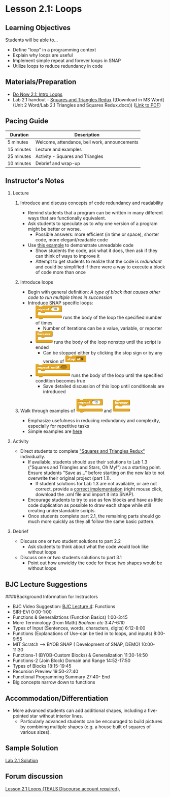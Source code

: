 <!--- REVISED -->
# Lesson 2.1: Loops

## Learning Objectives

Students will be able to...

-   Define "loop" in a programming context
-   Explain why loops are useful
-   Implement simple repeat and forever loops in SNAP
-   Utilize loops to reduce redundancy in code

## Materials/Preparation

-   [Do Now 2.1: Intro Loops](do_now_21.md)
-   Lab 2.1 handout - [Squares and Triangles Redux](lab_21.md) ([Download in MS Word](Unit 2 Word/Lab 2.1 Triangles and Squares Redux.docx)) ([Link to PDF](https://tealsk12.gitbooks.io/introduction-to-computer-science/content/Unit%202%20PDF/Lab%202.1%20Triangles%20and%20Squares%20Redux.pdf))

## Pacing Guide

| Duration   | Description                                   |
| ---------- | --------------------------------------------- |
| 5 minutes  | Welcome, attendance, bell work, announcements |
| 15 minutes | Lecture and examples                          |
| 25 minutes | Activity - Squares and Triangles              |
| 10 minutes | Debrief and wrap-up                           |

## Instructor's Notes

1. Lecture

    1.  Introduce and discuss concepts of code redundancy and readability
        -   Remind students that a program can be written in many different ways that are functionally equivalent.
        -   Ask students to speculate as to why one version of a program might be better or worse.
            -   Possible answers: more efficient (in time or space), shorter code, more elegant/readable code
        -   Use [this example](http://snap.berkeley.edu/snapsource/snap.html#present:Username=brettwo&ProjectName=Lesson%202.1%20Example) to demonstrate unreadable code
            -   Show students the code, ask what it does, then ask if they can think of ways to improve it
            -   Attempt to get students to realize that the code is _redundant_ and could be simplified if there were a way to execute a block of code more than once
    2.  Introduce loops
        -   Begin with general definition: _A type of block that causes other code to run multiple times in succession_
        -   Introduce SNAP specific loops:
            -   ![](repeat.png) runs the body of the loop the specified number of times
                -   Number of iterations can be a value, variable, or reporter
            -   ![](forever.png) runs the body of the loop nonstop until the script is ended
                -   Can be stopped either by clicking the stop sign or by any version of ![](stop.png)
            -   ![](<repeat until.png>) runs the body of the loop until the specified condition becomes true
                -   Save detailed discussion of this loop until conditionals are introduced
    3.  Walk through examples of ![](repeat.png) and ![](forever.png)

        -   Emphasize usefulness in reducing redundancy and complexity, especially for repetitive tasks
        -   Simple examples are [here](http://snap.berkeley.edu/snapsource/snap.html#present:Username=brettwo&ProjectName=Lesson%202.1%20Example)
2.  Activity
    -   Direct students to complete ["Squares and Triangles Redux"](lab_21.md) individually.  
        -   If available, students should use their solutions to Lab 1.3 ("Squares and Triangles and Stars, Oh My!") as a starting point.  Ensure students "Save as..." before starting on the new lab to not overwrite their original project (part 1.1).
            -   If student solutions for Lab 1.3 are not available, or are not correct, provide a <a href="https://github.com/TEALSK12/introduction-to-computer-science/raw/master/Lab%201.3%20Solution.xml" download>correct implementation</a> (right mouse click, download the .xml file and import it into SNAP).
        -   Encourage students to try to use as few blocks and have as little code duplication as possible to draw each shape while still creating understandable scripts.
        -   Once students complete part 2.1, the remaining parts should go much more quickly as they all follow the same basic pattern.
3.  Debrief
    -   Discuss one or two student solutions to part 2.2
        -   Ask students to think about what the code would look like without loops
    -   Discuss one or two students solutions to part 3.1
        -   Point out how unwieldy the code for these two shapes would be without loops

## BJC Lecture Suggestions
####Background Information for Instructors

* BJC Video Suggestion: [BJC Lecture 4](https://www.youtube.com/watch?v=_uKCBmQEf5w): Functions
 * SIRI-EVI 0:00-1:00
 * Functions & Generaliztions (Function Basics) 1:00-3:45
 * More Terminology (from Math) *Boolean etc* 3:47-6:10
 * Types of Input (Sentences, words, characters, digits) 6:12-8:00
 * Functions (Explanations of Use-can be tied in to loops, and inputs) 8:00-9:55
 * MIT Scratch --> BYOB SNAP ( Development of SNAP, DEMO) 10:00-11:30
 * Functions-1 (BYOB-Custom Blocks) & Generalization 11:30-14:50
 * Functions-2 (Join Block) Domain and Range 14:52-17:50
 * Types of Blocks 18:15-19:45
 * Recursion Preview 19:50-27:40
 * Functional Programming Summary 27:40- End
 * Big concepts narrow down to functions




## Accommodation/Differentiation

-   More advanced students can add additional shapes, including a five-pointed star without interior lines.  
    *  Particularly advanced students can be encouraged to build pictures by combining multiple shapes (e.g. a house built of squares of various sizes).

## Sample Solution

[Lab 2.1 Solution](https://github.com/TEALSK12/introduction-to-computer-science-instructor/blob/master/curriculum/Sample%20Project%20Solutions.md)

## Forum discussion

<a href="http://forums.tealsk12.org/c/intro-unit-2-loops/lesson-2-1-loops" target="_blank">
Lesson 2.1 Loops (TEALS Discourse account required).</a>
